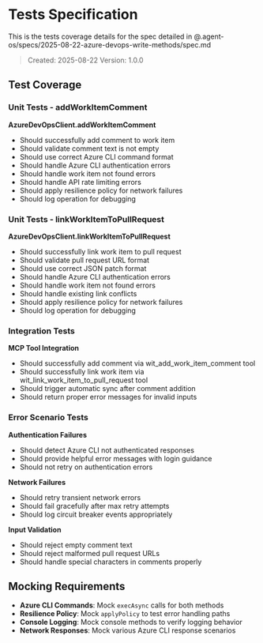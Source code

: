 # Tests Specification

This is the tests coverage details for the spec detailed in @.agent-os/specs/2025-08-22-azure-devops-write-methods/spec.md

> Created: 2025-08-22
> Version: 1.0.0

## Test Coverage

### Unit Tests - addWorkItemComment

**AzureDevOpsClient.addWorkItemComment**

- Should successfully add comment to work item
- Should validate comment text is not empty
- Should use correct Azure CLI command format
- Should handle Azure CLI authentication errors
- Should handle work item not found errors
- Should handle API rate limiting errors
- Should apply resilience policy for network failures
- Should log operation for debugging

### Unit Tests - linkWorkItemToPullRequest

**AzureDevOpsClient.linkWorkItemToPullRequest**

- Should successfully link work item to pull request
- Should validate pull request URL format
- Should use correct JSON patch format
- Should handle Azure CLI authentication errors
- Should handle work item not found errors
- Should handle existing link conflicts
- Should apply resilience policy for network failures
- Should log operation for debugging

### Integration Tests

**MCP Tool Integration**

- Should successfully add comment via wit_add_work_item_comment tool
- Should successfully link work item via wit_link_work_item_to_pull_request tool
- Should trigger automatic sync after comment addition
- Should return proper error messages for invalid inputs

### Error Scenario Tests

**Authentication Failures**

- Should detect Azure CLI not authenticated responses
- Should provide helpful error messages with login guidance
- Should not retry on authentication errors

**Network Failures**

- Should retry transient network errors
- Should fail gracefully after max retry attempts
- Should log circuit breaker events appropriately

**Input Validation**

- Should reject empty comment text
- Should reject malformed pull request URLs
- Should handle special characters in comments properly

## Mocking Requirements

- **Azure CLI Commands**: Mock `execAsync` calls for both methods
- **Resilience Policy**: Mock `applyPolicy` to test error handling paths
- **Console Logging**: Mock console methods to verify logging behavior
- **Network Responses**: Mock various Azure CLI response scenarios
